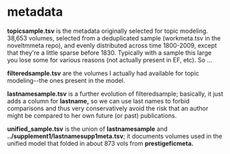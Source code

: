 metadata
=========

**topicsample.tsv** is the metadata originally selected for topic modeling. 38,653 volumes, selected from a deduplicated sample (workmeta.tsv in the noveltmmeta repo), and evenly distributed across time 1800-2009, except that they're a little sparse before 1830. Typically with a sample this large you lose some for various reasons (not actually present in EF, etc). So ...

**filteredsample.tsv** are the volumes I actually had available for topic modeling--the ones present in the model.

**lastnamesample.tsv** is a further evolution of filteredsample; basically, it just adds a column for **lastname,** so we can use last names to forbid comparisons and thus very conservatively avoid the risk that an author might be compared to her own future (or past) publications.

**unified_sample.tsv** is the union of **lastnamesample** and **../supplement1/lastnamesupp1meta.tsv**; it documents volumes used in the unified model that folded in about 873 vols from **prestigeficmeta.**

